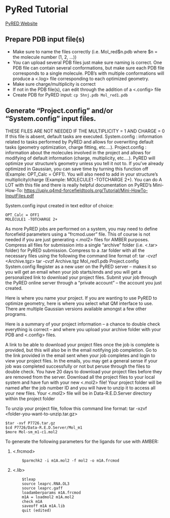 # PyRed Tutorial
[PyRED Website](https://upjv.q4md-forcefieldtools.org/REDServer-Development/)

## Prepare PDB input file(s)
* Make sure to name the files correctly (i.e. Mol_red$n.pdb where $n = the molecule number (1, 2, …)) 
* You can upload several PDB files just make sure naming is correct. One PDB file can contain several conformations, but make sure each PDB file corresponds to a single molecule. PDB’s with multiple conformations will produce a <.log> file corresponding to each optimized geometry.
* Make sure charge/multiplicity is correct
* If not in the PDB file(s), can edit through the addition of a <.config> file
* Create PDB for PyRED input:
`cp 5hnj.pdb Mol_red1.pdb`
## Generate “Project.config” and/or “System.config” input files. 
THESE FILES ARE NOT NEEDED IF THE MULTIPLICITY = 1 AND CHARGE = 0
If this file is absent, default tasks are executed.
System.config : information related to tasks performed by PyRED and allows for overwriting default tasks (geometry optimization, charge fitting, etc.…).
Project.config : information about the molecules involved in the project and allows for modifying of default information (charge, multiplicity, etc.…). 
PyRED will optimize your structure’s geometry unless you tell it not to. If you’ve already optimized in Gaussian, you can save time by turning this function off (Example: OPT_Calc = OFF1).
You will also need to add in your structure’s multiplicity/charge (Example: MOLECULE1 -TOTCHARGE 2+).
You can do A LOT with this file and there is really helpful documentation on PyRED’s Mini-How-To: https://upjv.q4md-forcefieldtools.org/Tutorial/Mini-HowTo-InputFiles.pdf

System.config input created in text editor of choice:
```
OPT_Calc = OFF1
MOLECULE1 -TOTCHARGE 2+
```
As more PyRED jobs are performed on a system, you may need to define forcefield parameters using a “frcmod.user” file. This of course is not needed if you are just generating <.mol2> files for AMBER purposes. 
Compress all files for submission into a single “archive” folder (i.e. <.tar> folder) for PyRED submission.
Compress to a .tar folder with all the necessary files using the following the command line format of: tar -cvzf <Archive.tgz> <files-you-want-to-compress>
tar -cvzf Archive.tgz Mol_red1.pdb Project.config System.config
Register as a new user on the PyRED server – makes it so you will get an email when your job starts/ends and you will get a personalized link to download your project files.
Submit your job through the PyRED online server through a “private account” – the account you just created.

Here is where you name your project. If you are wanting to use PyRED to optimize geometry, here is where you select what QM interface to use. There are multiple Gaussian versions available amongst a few other programs.

Here is a summary of your project information – a chance to double check everything is correct – and where you upload your archive folder with your PDB and <.config> files.

A link to be able to download your project files once the job is complete is provided, but this will also be in the email notifying job completion.
Go to the link provided in the email sent when your job completes and login to view your project files. 
In the emails, you may get a general sense if your job was completed successfully or not but peruse through the files to double check.
You have 20 days to download your project files before they are removed from the server.
Download all the project files to your local system and have fun with your new <.mol2> file!
Your project folder will be named after the job number ID and you will have to unzip it to access all your new files.
Your <.mol2> file will be in Data-R.E.D.Server directory within the project folder
    
To unzip your project file, follow this command line format: tar -xzvf <folder-you-want-to-unzip.tar.gz>
```
$tar -xvf P7726.tar.gz
$cd P7726/Data-R.E.D.Server/Mol_m1
$more Mol-sm_m1-c1.mol2
```

To generate the following parameters for the ligands for use with AMBER:
1. <.frcmod>
    ```
    	$parmchk2 -i m1A.mol2 -f mol2 -o m1A.frcmod
    ```
2. <.lib>
    ```
    	$tleap
    	source leaprc.RNA.OL3
    	source leaprc.gaff
    	loadamberparams m1A.frcmod
    	m1A = loadmol2 m1A.mol2
    	check m1A
    	saveoff m1A m1A.lib
    	quit (edited)
    ```
